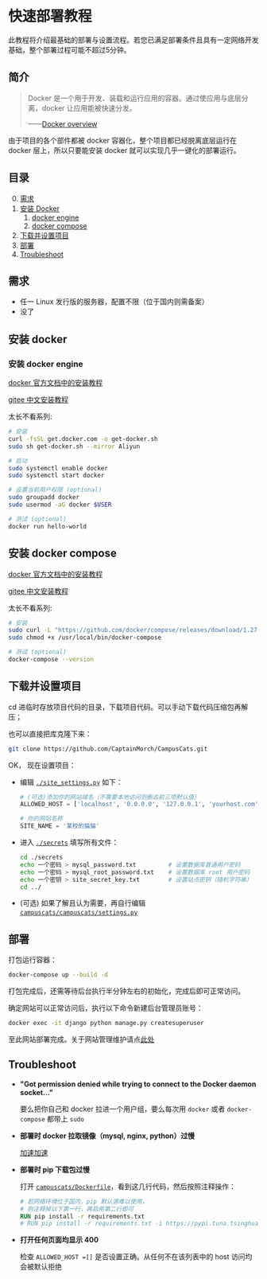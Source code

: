 # 快速部署教程
此教程将介绍最基础的部署与设置流程。若您已满足部署条件且具有一定网络开发基础，整个部署过程可能不超过5分钟。

## 简介
> Docker 是一个用于开发、装载和运行应用的容器。通过使应用与底层分离，docker 让应用能被快速分发。
>
> ——[Docker overview](https://docs.docker.com/get-started/overview/)

由于项目的各个部件都被 docker 容器化，整个项目都已经脱离底层运行在 docker 层上，所以只要能安装 docker 就可以实现几乎一键化的部署运行。

## 目录
0. [需求](#需求)
1. [安装 Docker](#安装-docker)
    1. [docker engine](#安装-docker-engine)
    2. [docker compose](#安装-docker-compose)
2. [下载并设置项目](#下载并设置项目)
3. [部署](#部署)
4. [Troubleshoot](#troubleshoot)

## 需求
- 任一 Linux 发行版的服务器，配置不限（位于国内则需备案）
- 没了

## 安装 docker
### 安装 docker engine
[docker 官方文档中的安装教程](https://docs.docker.com/engine/install/#server)

[gitee 中文安装教程](https://docker_practice.gitee.io/zh-cn/install/)

太长不看系列:
```bash
# 安装
curl -fsSL get.docker.com -o get-docker.sh
sudo sh get-docker.sh --mirror Aliyun

# 启动
sudo systemctl enable docker
sudo systemctl start docker

# 设置当前用户权限 (optional)
sudo groupadd docker
sudo usermod -aG docker $USER

# 测试 (optional)
docker run hello-world
```

## 安装 docker compose
[docker 官方文档中的安装教程](https://docs.docker.com/compose/install/)

[gitee 中文安装教程](https://docker_practice.gitee.io/zh-cn/compose/install.html)

太长不看系列:
```bash
# 安装
sudo curl -L "https://github.com/docker/compose/releases/download/1.27.4/docker-compose-$(uname -s)-$(uname -m)" -o /usr/local/bin/docker-compose
sudo chmod +x /usr/local/bin/docker-compose

# 测试 (optional)
docker-compose --version
```

## 下载并设置项目
cd 进临时存放项目代码的目录，下载项目代码。可以手动下载代码压缩包再解压；

也可以直接把库克隆下来：
```bash
git clone https://github.com/CaptainMorch/CampusCats.git
```

OK， 现在设置项目：

- 编辑 [`./site_settings.py`](../site_settings.py) 如下：
  ```python
  # (可选)添加你的网站域名（不需要本地访问则删去前三项默认值）
  ALLOWED_HOST = ['localhost', '0.0.0.0', '127.0.0.1', 'yourhost.com']
  
  # 你的网站名称
  SITE_NAME = '某校的猫猫'
  ```
- 进入 [`./secrets`](../secrets) 填写所有文件：
  ```bash
  cd ./secrets
  echo 一个密码 > mysql_password.txt         # 设置数据库普通用户密码
  echo 一个密码 > mysql_root_password.txt    # 设置数据库 root 用户密码
  echo 一个密钥 > site_secret_key.txt        # 设置站点密钥（随机字符串）
  cd ../
  ```
- (可选) 如果了解且认为需要，再自行编辑 [`campuscats/campuscats/settings.py`](../campuscats/campuscats/settings.py)

## 部署
打包运行容器：
```bash
docker-compose up --build -d
```

打包完成后，还需等待后台执行半分钟左右的初始化，完成后即可正常访问。

确定网站可以正常访问后，执行以下命令新建后台管理员账号：
```bash
docker exec -it django python manage.py createsuperuser
```

至此网站部署完成。关于网站管理维护请点[此处](manage.md)

## Troubleshoot
- **"Got permission denied while trying to connect to the Docker daemon socket..."**

  要么把你自己和 docker 拉进一个用户组，要么每次用 `docker` 或者 `docker-compose` 都带上 `sudo`
  
- **部署时 docker 拉取镜像（mysql, nginx, python）过慢**
  
  [加速加速](https://docker_practice.gitee.io/zh-cn/install/mirror.html)
  
- **部署时 pip 下载包过慢**
  
  打开 [`campuscats/Dockerfile`](../campuscats/Dockerfile)，看到这几行代码，然后按照注释操作：
  ```dockerfile
  # 若网络环境位于国内，pip 默认源难以使用，
  # 则注释掉以下第一行，再启用第二行即可
  RUN pip install -r requirements.txt
  # RUN pip install -r requirements.txt -i https://pypi.tuna.tsinghua.edu.cn/simple
  ```

- **打开任何页面均显示 400**
  
  检查 `ALLOWED_HOST =[]` 是否设置正确。从任何不在该列表中的 host 访问均会被默认拒绝
